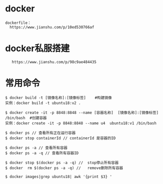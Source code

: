 # docker
    dockerfile：
      https://www.jianshu.com/p/10ed530766af
# docker私服搭建
       https://www.jianshu.com/p/98c9ae484435

# 常用命令
    $ docker build -t [镜像名称]:[镜像标签]    #构建镜像
    实例：docker build -t ubuntu18:v2 .

    $ docker create -it -p 8848:8848 --name [容器名称]  [镜像名称]:[镜像标签] /bin/bash  #创建容器
    实例：docker create -it -p 8848:8848 --name u4  ubuntu18:v1 /bin/bash

    $ docker ps // 查看所有正在运行容器
    $ docker stop containerId // containerId 是容器的ID

    $ docker ps -a // 查看所有容器
    $ docker ps -a -q // 查看所有容器ID

    $ docker stop $(docker ps -a -q) //  stop停止所有容器
    $ docker  rm $(docker ps -a -q) //   remove删除所有容器

    $ docker images|grep ubuntu18| awk '{print $3} '
